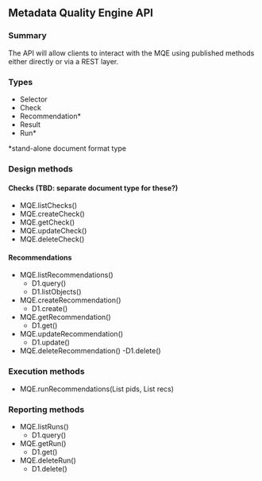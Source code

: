 ## Metadata Quality Engine API

### Summary

The API will allow clients to interact with the MQE using published methods either directly
or via a REST layer.

### Types
- Selector
- Check
- Recommendation*
- Result
- Run* 

*stand-alone document format type

### Design methods
#### Checks (TBD: separate document type for these?)
- MQE.listChecks()
- MQE.createCheck()
- MQE.getCheck()
- MQE.updateCheck()
- MQE.deleteCheck()

#### Recommendations
- MQE.listRecommendations()
	- D1.query()
	- D1.listObjects()
- MQE.createRecommendation()
	- D1.create()
- MQE.getRecommendation()
	- D1.get()
- MQE.updateRecommendation()
	- D1.update()
- MQE.deleteRecommendation()
	-D1.delete()

### Execution methods
- MQE.runRecommendations(List<Identifier> pids, List<Recommendation> recs)

### Reporting methods
- MQE.listRuns()
	- D1.query()
- MQE.getRun()
	- D1.get()
- MQE.deleteRun()
	- D1.delete()
